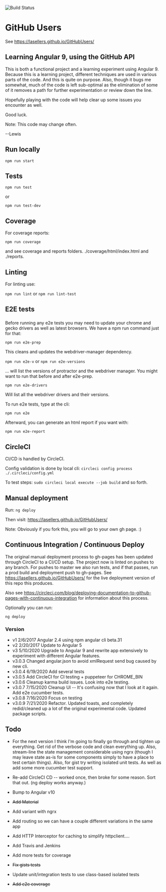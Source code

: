 ![Build Status](https://circleci.com/gh/lasellers/GitHubUsers.png?circle-token=e949fd7d7af872231de030feb04b73e843abd3f7)

# GitHub Users
See https://lasellers.github.io/GitHubUsers/

## Learning Angular 9, using the GitHub API

This is both a functional project and a learning experiment using Angular 9.
Because this is a learning project, different techniques are used in various parts of the code.
And this is quite on purpose. Also, though it bugs me somewhat, much of the code is left sub-optimal
as the elimination of some of it removes a path for further experimentation or review down the line.

Hopefully playing with the code will help clear up some issues you encounter as well.

Good luck.

Note: This code may change often.

--Lewis

## Run locally

`npm run start`


## Tests

`npm run test`

or

`npm run test-dev`


## Coverage

For coverage reports:

`npm run coverage`

and see coverage and reports folders.
./coverage/html/index.html and ./reports.


## Linting

For linting use:

`npm run lint`
or
`npm run lint-test`

## E2E tests

###
Before running any e2e tests you may need to update your chrome and gecko drivers as well
as latest browsers. We have a npm run command just for that:

`npm run e2e-prep`

This cleans and updates the webdriver-manager dependency.

`npm run e2e-v` or `npm run e2e-versions`

... will list the versions of protractor and the webdriver manager.
You might want to run that before and after e2e-prep.

`npm run e2e-drivers`

Will list all the webdriver drivers and their versions.

To run e2e tests, type at the cli:

`npm run e2e`

Afterward, you can generate an html report if you want with:

`npm run e2e-report`


## CircleCI

CI/CD is handled by CircleCI.

Config validation is done by local cli:
`circleci config process ./.circleci/config.yml`

To test steps:
`sudo circleci local execute --job build`
and so forth.


## Manual deployment

Run:
`ng deploy`

Then visit: https://lasellers.github.io/GitHubUsers/

Note: Obviously if you fork this, you will go to your own gh page. :)


## Continuous Integration / Continuous Deploy

The original manual deployment process to gh-pages has been updated through CircleCI to a CI/CD setup.
The project now is linted on pushes to any branch.
For pushes to master we also run tests, and if that passes, run a prod build and deployment push to gh-pages.
See https://lasellers.github.io/GitHubUsers/ for the live deployment version of this repo this produces.

Also see https://circleci.com/blog/deploying-documentation-to-github-pages-with-continuous-integration for information about this process.

Optionally you can run:

`ng deploy`


### Version
* v1 2/6/2017 Angular 2.4 using npm angular cli beta.31
* v2 2/20/2017 Update to Angular 5
* v3 5/10/2020 Upgrade to Angular 9 and rewrite app extensively to experiment with different Angular features.
* v3.0.3 Changed angular.json to avoid xmlRequest send bug caused by new cli.
* v3.0.4 6/19/2020 Add several tests
* v3.0.5 Add CircleCI for CI testing + puppeteer for CHROME_BIN
* v3.0.6 Cleanup karma build issues. Look into e2e testing.
* v3.0.7 7/15/2020 Cleanup UI -- It's confusing now that I look at it again. Add e2e cucumber tests.
* v3.0.8 7/16/2020 Focus on testing
* v3.0.9 7/21/2020
    Refactor. Updated toasts, and completely redid/cleaned up a lot of the original experimental code.
    Updated package scripts.


## Todo

* For the next version I think I'm going to finally go through and tighten up everything. Get rid of the
 verbose code and clean everything up. Also, stream-line the state management considerable using ngrx
 (though I may leave state as-is for some components simply to have a place to test certain things).
 Also, for gist try writing isolated unit tests.
 As well as add some more cucumber test support.

* Re-add CircleCI CD -- worked once, then broke for some reason. Sort that out. (ng deploy works anyway.)
* Bump to Angular v10
* <s>Add Material</s>
* Add variant with ngrx
* Add routing so we can have a couple different variations in the same app
* Add HTTP Interceptor for caching to simplify httpclient....
* Add Travis and Jenkins
* Add more tests for coverage
* <s>Fix gists tests</s>
* Update unit/integration tests to use class-based isolated tests
* <s>Add e2e coverage</s>
